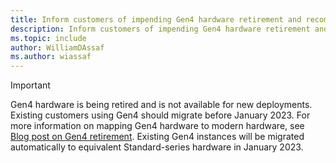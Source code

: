 ```yaml
---
title: Inform customers of impending Gen4 hardware retirement and recommendations. 
description: Inform customers of impending Gen4 hardware retirement and recommendations. Should no longer be necessary after Jan 2023.
ms.topic: include
author: WilliamDAssaf
ms.author: wiassaf
---
```


> [!IMPORTANT]
> Gen4 hardware is being retired and is not available for new deployments. Existing customers using Gen4 should migrate before January 2023. For more information on mapping Gen4 hardware to modern hardware, see [Blog post on Gen4 retirement](TBD). Existing Gen4 instances will be migrated automatically to equivalent Standard-series hardware in January 2023.